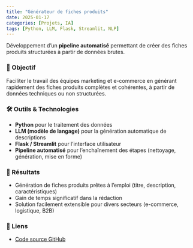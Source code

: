 ```yaml
---
title: "Générateur de fiches produits"
date: 2025-01-17
categories: [Projets, IA]
tags: [Python, LLM, Flask, Streamlit, NLP]
---
```


Développement d’un **pipeline automatisé** permettant de créer des fiches produits structurées à partir de données brutes.  

### 🎯 Objectif
Faciliter le travail des équipes marketing et e-commerce en générant rapidement des fiches produits complètes et cohérentes, à partir de données techniques ou non structurées.  

### 🛠️ Outils & Technologies
- **Python** pour le traitement des données  
- **LLM (modèle de langage)** pour la génération automatique de descriptions  
- **Flask / Streamlit** pour l’interface utilisateur  
- **Pipeline automatisé** pour l’enchaînement des étapes (nettoyage, génération, mise en forme)  

### 📌 Résultats
- Génération de fiches produits prêtes à l’emploi (titre, description, caractéristiques)  
- Gain de temps significatif dans la rédaction  
- Solution facilement extensible pour divers secteurs (e-commerce, logistique, B2B)  

### 🔗 Liens
- [Code source GitHub]([https://github.com/Saamuel1/generateur-fiches-produits](https://github.com/Saamuel1/Generateur_fiche_produits))
